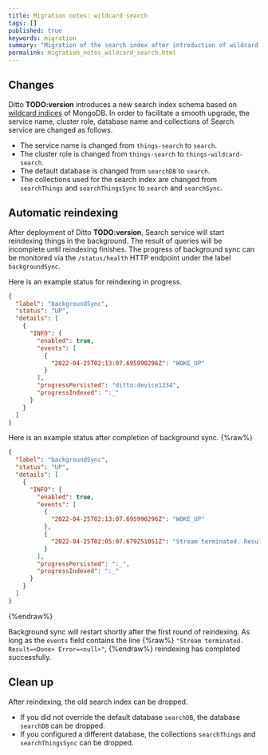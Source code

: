 ```yaml
---
title: Migration notes: wildcard search
tags: []
published: true
keywords: migration
summary: "Migration of the search index after introduction of wildcard index based search"
permalink: migration_notes_wildcard_search.html
---
```


## Changes

Ditto **TODO:version** introduces a new search index schema based on [wildcard indices](https://www.mongodb.com/docs/manual/core/index-wildcard/) of MongoDB. In order to facilitate
a smooth upgrade, the service name, cluster role, database name and collections of Search service are changed as
follows.
- The service name is changed from `things-search` to `search`.
- The cluster role is changed from `things-search` to `things-wildcard-search`.
- The default database is changed from `searchDB` to `search`.
- The collections used for the search index are changed from `searchThings` and `searchThingsSync` to `search` and
  `searchSync`.

## Automatic reindexing

After deployment of Ditto **TODO:version**, Search service will start reindexing things in the background. The result
of queries will be incomplete until reindexing finishes. The progress of background sync can be monitored via the
`/status/health` HTTP endpoint under the label `backgroundSync`.

Here is an example status for reindexing in progress.
```json
{
  "label": "backgroundSync",
  "status": "UP",
  "details": [
    {
      "INFO": {
        "enabled": true,
        "events": [
          {
            "2022-04-25T02:13:07.695990296Z": "WOKE_UP"
          }
        ],
        "progressPersisted": "ditto:device1234",
        "progressIndexed": ":_"
      }
    }
  ]
}
```

Here is an example status after completion of background sync.
{%raw%}
```json
{
  "label": "backgroundSync",
  "status": "UP",
  "details": [
    {
      "INFO": {
        "enabled": true,
        "events": [
          {
            "2022-04-25T02:13:07.695990296Z": "WOKE_UP"
          },
          {
            "2022-04-25T02:05:07.679251051Z": "Stream terminated. Result=<Done> Error=<null>"
          }
        ],
        "progressPersisted": ":_",
        "progressIndexed": ":_"
      }
    }
  ]
}
```
{%endraw%}

Background sync will restart shortly after the first round of reindexing. As long as the `events` field contains the
line
{%raw%}
`"Stream terminated. Result=<Done> Error=<null>"`,
{%endraw%}
reindexing has completed successfully.

## Clean up

After reindexing, the old search index can be dropped.
- If you did not override the default database `searchDB`, the database `searchDB` can be dropped.
- If you configured a different database, the collections `searchThings` and `searchThingsSync` can be dropped.


